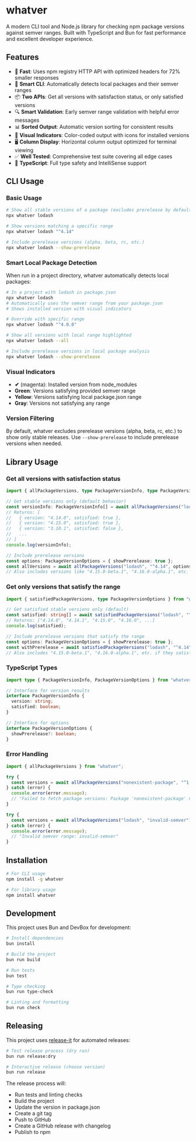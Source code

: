 # whatver

A modern CLI tool and Node.js library for checking npm package versions against semver ranges. Built with TypeScript and Bun for fast performance and excellent developer experience.

## Features

- 🚀 **Fast**: Uses npm registry HTTP API with optimized headers for 72% smaller responses
- 🧠 **Smart CLI**: Automatically detects local packages and their semver ranges
- 📦 **Two APIs**: Get all versions with satisfaction status, or only satisfied versions
- 🔍 **Smart Validation**: Early semver range validation with helpful error messages
- 📊 **Sorted Output**: Automatic version sorting for consistent results
- 🎨 **Visual Indicators**: Color-coded output with icons for installed versions
- 🖥️ **Column Display**: Horizontal column output optimized for terminal viewing
- ✅ **Well Tested**: Comprehensive test suite covering all edge cases
- 📘 **TypeScript**: Full type safety and IntelliSense support

## CLI Usage

### Basic Usage
```bash
# Show all stable versions of a package (excludes prerelease by default)
npx whatver lodash

# Show versions matching a specific range
npx whatver lodash "^4.14"

# Include prerelease versions (alpha, beta, rc, etc.)
npx whatver lodash --show-prerelease
```

### Smart Local Package Detection
When run in a project directory, whatver automatically detects local packages:

```bash
# In a project with lodash in package.json
npx whatver lodash
# Automatically uses the semver range from your package.json
# Shows installed version with visual indicators

# Override with specific range
npx whatver lodash "^4.0.0"

# Show all versions with local range highlighted
npx whatver lodash --all

# Include prerelease versions in local package analysis
npx whatver lodash --show-prerelease
```

### Visual Indicators
- **✔** (magenta): Installed version from node_modules
- **Green**: Versions satisfying provided semver range
- **Yellow**: Versions satisfying local package.json range
- **Gray**: Versions not satisfying any range

### Version Filtering
By default, whatver excludes prerelease versions (alpha, beta, rc, etc.) to show only stable releases. Use `--show-prerelease` to include prerelease versions when needed.

## Library Usage

### Get all versions with satisfaction status

```typescript
import { allPackageVersions, type PackageVersionInfo, type PackageVersionOptions } from "whatver";

// Get stable versions only (default behavior)
const versionInfo: PackageVersionInfo[] = await allPackageVersions("lodash", "^4.14");
// Returns: [
//   { version: "4.14.0", satisfied: true },
//   { version: "4.15.0", satisfied: true },
//   { version: "3.10.1", satisfied: false },
//   ...
// ]
console.log(versionInfo);

// Include prerelease versions
const options: PackageVersionOptions = { showPrerelease: true };
const allVersions = await allPackageVersions("lodash", "^4.14", options);
// Also includes versions like "4.15.0-beta.1", "4.16.0-alpha.1", etc.
```

### Get only versions that satisfy the range

```typescript
import { satisfiedPackageVersions, type PackageVersionOptions } from "whatver";

// Get satisfied stable versions only (default)
const satisfied: string[] = await satisfiedPackageVersions("lodash", "^4.14");
// Returns: ["4.14.0", "4.14.1", "4.15.0", "4.16.0", ...]
console.log(satisfied);

// Include prerelease versions that satisfy the range
const options: PackageVersionOptions = { showPrerelease: true };
const withPrerelease = await satisfiedPackageVersions("lodash", "^4.14", options);
// Also includes "4.15.0-beta.1", "4.16.0-alpha.1", etc. if they satisfy ^4.14
```

### TypeScript Types

```typescript
import type { PackageVersionInfo, PackageVersionOptions } from "whatver";

// Interface for version results
interface PackageVersionInfo {
  version: string;
  satisfied: boolean;
}

// Interface for options
interface PackageVersionOptions {
  showPrerelease?: boolean;
}
```

### Error Handling

```typescript
import { allPackageVersions } from "whatver";

try {
  const versions = await allPackageVersions("nonexistent-package", "^1.0.0");
} catch (error) {
  console.error(error.message);
  // "Failed to fetch package versions: Package 'nonexistent-package' not found in npm registry"
}

try {
  const versions = await allPackageVersions("lodash", "invalid-semver");
} catch (error) {
  console.error(error.message);
  // "Invalid semver range: invalid-semver"
}
```

## Installation

```bash
# For CLI usage
npm install -g whatver

# For library usage  
npm install whatver
```

## Development

This project uses Bun and DevBox for development:

```bash
# Install dependencies
bun install

# Build the project
bun run build

# Run tests
bun test

# Type checking
bun run type-check

# Linting and formatting
bun run check
```

## Releasing

This project uses [release-it](https://github.com/release-it/release-it) for automated releases:

```bash
# Test release process (dry run)
bun run release:dry

# Interactive release (choose version)
bun run release
```

The release process will:
- Run tests and linting checks
- Build the project
- Update the version in package.json
- Create a git tag
- Push to GitHub
- Create a GitHub release with changelog
- Publish to npm
